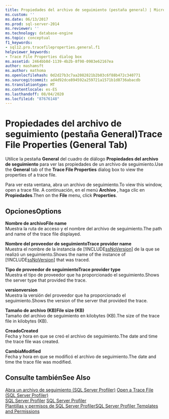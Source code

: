 ```yaml
---
title: Propiedades del archivo de seguimiento (pestaña general) | Microsoft Docs
ms.custom: ''
ms.date: 06/13/2017
ms.prod: sql-server-2014
ms.reviewer: ''
ms.technology: database-engine
ms.topic: conceptual
f1_keywords:
- sql12.pro.tracefileproperties.general.f1
helpviewer_keywords:
- Trace File Properties dialog box
ms.assetid: 2464bb8d-1139-4b2b-8f98-0983e62167ea
author: mashamsft
ms.author: mathoma
ms.openlocfilehash: 0d2d27b3c7aa2082821b2b03c6f88b472c340771
ms.sourcegitcommit: ad4d92dce894592a259721a1571b1d8736abacdb
ms.translationtype: MT
ms.contentlocale: es-ES
ms.lasthandoff: 08/04/2020
ms.locfileid: "87676148"
---
```

# <a name="trace-file-properties-general-tab"></a><span data-ttu-id="3de90-102">Propiedades del archivo de seguimiento (pestaña General)</span><span class="sxs-lookup"><span data-stu-id="3de90-102">Trace File Properties (General Tab)</span></span>
  <span data-ttu-id="3de90-103">Utilice la pestaña **General** del cuadro de diálogo **Propiedades del archivo de seguimiento** para ver las propiedades de un archivo de seguimiento.</span><span class="sxs-lookup"><span data-stu-id="3de90-103">Use the **General** tab of the **Trace File Properties** dialog box to view the properties of a trace file.</span></span>  
  
 <span data-ttu-id="3de90-104">Para ver esta ventana, abra un archivo de seguimiento.</span><span class="sxs-lookup"><span data-stu-id="3de90-104">To view this window, open a trace file.</span></span> <span data-ttu-id="3de90-105">A continuación, en el menú **Archivo** , haga clic en **Propiedades**.</span><span class="sxs-lookup"><span data-stu-id="3de90-105">Then on the **File** menu, click **Properties**.</span></span>  
  
## <a name="options"></a><span data-ttu-id="3de90-106">Opciones</span><span class="sxs-lookup"><span data-stu-id="3de90-106">Options</span></span>  
 <span data-ttu-id="3de90-107">**Nombre de archivo**</span><span class="sxs-lookup"><span data-stu-id="3de90-107">**File name**</span></span>  
 <span data-ttu-id="3de90-108">Muestra la ruta de acceso y el nombre del archivo de seguimiento.</span><span class="sxs-lookup"><span data-stu-id="3de90-108">The path and name of the trace file displayed.</span></span>  
  
 <span data-ttu-id="3de90-109">**Nombre del proveedor de seguimiento**</span><span class="sxs-lookup"><span data-stu-id="3de90-109">**Trace provider name**</span></span>  
 <span data-ttu-id="3de90-110">Muestra el nombre de la instancia de [!INCLUDE[ssNoVersion](../includes/ssnoversion-md.md)] de la que se realizó un seguimiento.</span><span class="sxs-lookup"><span data-stu-id="3de90-110">Shows the name of the instance of [!INCLUDE[ssNoVersion](../includes/ssnoversion-md.md)] that was traced.</span></span>  
  
 <span data-ttu-id="3de90-111">**Tipo de proveedor de seguimiento**</span><span class="sxs-lookup"><span data-stu-id="3de90-111">**Trace provider type**</span></span>  
 <span data-ttu-id="3de90-112">Muestra el tipo de proveedor que ha proporcionado el seguimiento.</span><span class="sxs-lookup"><span data-stu-id="3de90-112">Shows the server type that provided the trace.</span></span>  
  
 <span data-ttu-id="3de90-113">**version**</span><span class="sxs-lookup"><span data-stu-id="3de90-113">**version**</span></span>  
 <span data-ttu-id="3de90-114">Muestra la versión del proveedor que ha proporcionado el seguimiento.</span><span class="sxs-lookup"><span data-stu-id="3de90-114">Shows the version of the server that provided the trace.</span></span>  
  
 <span data-ttu-id="3de90-115">**Tamaño de archivo (KB)**</span><span class="sxs-lookup"><span data-stu-id="3de90-115">**File size (KB)**</span></span>  
 <span data-ttu-id="3de90-116">Tamaño del archivo de seguimiento en kilobytes (KB).</span><span class="sxs-lookup"><span data-stu-id="3de90-116">The size of the trace file in kilobytes (KB).</span></span>  
  
 <span data-ttu-id="3de90-117">**Creado**</span><span class="sxs-lookup"><span data-stu-id="3de90-117">**Created**</span></span>  
 <span data-ttu-id="3de90-118">Fecha y hora en que se creó el archivo de seguimiento.</span><span class="sxs-lookup"><span data-stu-id="3de90-118">The date and time the trace file was created.</span></span>  
  
 <span data-ttu-id="3de90-119">**Cambia**</span><span class="sxs-lookup"><span data-stu-id="3de90-119">**Modified**</span></span>  
 <span data-ttu-id="3de90-120">Fecha y hora en que se modificó el archivo de seguimiento.</span><span class="sxs-lookup"><span data-stu-id="3de90-120">The date and time the trace file was modified.</span></span>  
  
## <a name="see-also"></a><span data-ttu-id="3de90-121">Consulte también</span><span class="sxs-lookup"><span data-stu-id="3de90-121">See Also</span></span>  
 <span data-ttu-id="3de90-122">[Abra un archivo de seguimiento &#40;SQL Server Profiler&#41;](../tools/sql-server-profiler/open-a-trace-file-sql-server-profiler.md) </span><span class="sxs-lookup"><span data-stu-id="3de90-122">[Open a Trace File &#40;SQL Server Profiler&#41;](../tools/sql-server-profiler/open-a-trace-file-sql-server-profiler.md) </span></span>  
 <span data-ttu-id="3de90-123">[SQL Server Profiler](../tools/sql-server-profiler/sql-server-profiler.md) </span><span class="sxs-lookup"><span data-stu-id="3de90-123">[SQL Server Profiler](../tools/sql-server-profiler/sql-server-profiler.md) </span></span>  
 [<span data-ttu-id="3de90-124">Plantillas y permisos de SQL Server Profiler</span><span class="sxs-lookup"><span data-stu-id="3de90-124">SQL Server Profiler Templates and Permissions</span></span>](../tools/sql-server-profiler/sql-server-profiler-templates-and-permissions.md)  
  
  
